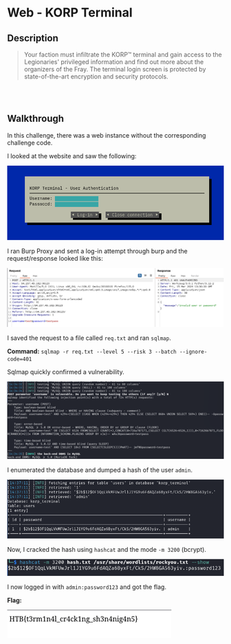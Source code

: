 # Web - KORP Terminal

## Description
> Your faction must infiltrate the KORP™ terminal and gain access to the Legionaries' privileged information and find out more about the organizers of the Fray. The terminal login screen is protected by state-of-the-art encryption and security protocols.

<br>
<br>

## Walkthrough

In this challenge, there was a web instance without the corresponding challenge code.

I looked at the website and saw the following:

![Screenshot0](./screenshots/0.png)

I ran Burp Proxy and sent a log-in attempt through burp and the request/response looked like this:

![Screenshot1](./screenshots/1.png)

I saved the request to a file called `req.txt` and ran `sqlmap`.

__Command:__ `sqlmap -r req.txt --level 5 --risk 3 --batch --ignore-code=401`

Sqlmap quickly confirmed a vulnerability.

![Screenshot2](./screenshots/2.png)

I enumerated the database and dumped a hash of the user `admin`.

![Screenshot3](./screenshots/3.png)

Now, I cracked the hash using `hashcat` and the mode `-m 3200` (bcrypt).

![Screenshot4](./screenshots/4.png)

I now logged in with `admin:password123` and got the flag.

__Flag:__

![Screenshot5](./screenshots/5.png)
